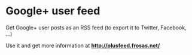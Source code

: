 # Google+ user feed

Get Google+ user posts as an RSS feed (to export it to Twitter, Facebook, ...)

Use it and get more information at **http://plusfeed.frosas.net/**
